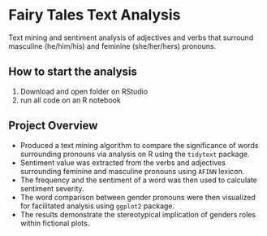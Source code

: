 # Fairy Tales Text Analysis
Text mining and sentiment analysis of adjectives and verbs that surround masculine (he/him/his) and feminine (she/her/hers) pronouns.

## How to start the analysis
1. Download and open folder on RStudio
2. run all code on an R notebook

## Project Overview
- Produced a text mining algorithm to compare the significance of words surrounding pronouns via analysis on R using the `tidytext` package. 
- Sentiment value was extracted from the verbs and adjectives surrounding feminine and masculine pronouns using `AFINN` lexicon. 
- The frequency and the sentiment of a word was then used to calculate sentiment severity.
- The word comparison between gender pronouns were then visualized for facilitated analysis using `ggplot2` package.
- The results demonstrate the stereotypical implication of genders roles within fictional plots. 
